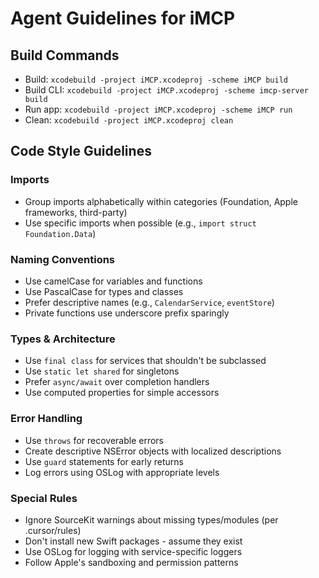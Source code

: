 # Agent Guidelines for iMCP

## Build Commands
- Build: `xcodebuild -project iMCP.xcodeproj -scheme iMCP build`
- Build CLI: `xcodebuild -project iMCP.xcodeproj -scheme imcp-server build`
- Run app: `xcodebuild -project iMCP.xcodeproj -scheme iMCP run`
- Clean: `xcodebuild -project iMCP.xcodeproj clean`

## Code Style Guidelines

### Imports
- Group imports alphabetically within categories (Foundation, Apple frameworks, third-party)
- Use specific imports when possible (e.g., `import struct Foundation.Data`)

### Naming Conventions
- Use camelCase for variables and functions
- Use PascalCase for types and classes
- Prefer descriptive names (e.g., `CalendarService`, `eventStore`)
- Private functions use underscore prefix sparingly

### Types & Architecture
- Use `final class` for services that shouldn't be subclassed
- Use `static let shared` for singletons
- Prefer `async/await` over completion handlers
- Use computed properties for simple accessors

### Error Handling
- Use `throws` for recoverable errors
- Create descriptive NSError objects with localized descriptions
- Use `guard` statements for early returns
- Log errors using OSLog with appropriate levels

### Special Rules
- Ignore SourceKit warnings about missing types/modules (per .cursor/rules)
- Don't install new Swift packages - assume they exist
- Use OSLog for logging with service-specific loggers
- Follow Apple's sandboxing and permission patterns

